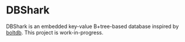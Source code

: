 # DBShark

DBShark is an embedded key-value B+tree-based database inspired by [boltdb](https://github.com/boltdb/bolt). This project is work-in-progress.
